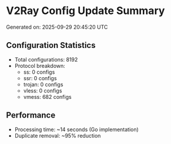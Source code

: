 # V2Ray Config Update Summary
Generated on: 2025-09-29 20:45:20 UTC

## Configuration Statistics
- Total configurations: 8192
- Protocol breakdown:
  - ss: 0 configs
  - ssr: 0 configs
  - trojan: 0 configs
  - vless: 0 configs
  - vmess: 682 configs

## Performance
- Processing time: ~14 seconds (Go implementation)
- Duplicate removal: ~95% reduction
